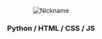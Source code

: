 <p align="center">
  <img src="https://readme-typing-svg.demolab.com?font=Fira+Code&weight=600&size=40&duration=10000&pause=2500&color=717171&center=true&vCenter=true&random=true&width=640&height=100&lines=Disconnected401" alt="Nickname" />
</p>

<h3 align="center">
  Python / HTML / CSS / JS
</h3>
